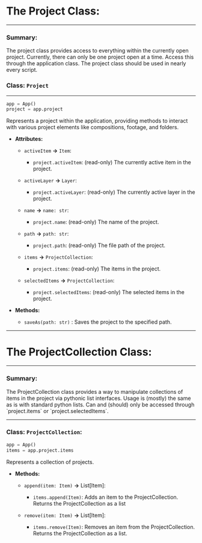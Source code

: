 # The Project Class:
----------------------
### Summary:

<p>The project class provides access to everything within the currently open project. Currently, there can only be one project open at a time. Access this through the application class. The project class should be used in nearly every script.<p>


### Class: `Project`
-------------------
```py
app = App()
project = app.project
```

Represents a project within the application, providing methods to interact with various project elements like compositions, footage, and folders.

- **Attributes:**
  - `activeItem` **->** `Item`: 
    - `project.activeItem`: (read-only) The currently active item in the project.


  - `activeLayer` **->** `Layer`:
    - `project.activeLayer`: (read-only) The currently active layer in the project.


  - `name` **->** `name: str`: 
    - `project.name`: (read-only) The name of the project.


  - `path` **->** `path: str`:
    - `project.path`: (read-only) The file path of the project.


  - `items` **->** `ProjectCollection`: 
    - `project.items`: (read-only) The items in the project.


  - `selectedItems` **->** `ProjectCollection`:                                    
     - `project.selectedItems`: (read-only) The selected items in the project. 

- **Methods:**
    - `saveAs(path: str)` : Saves the project to the specified path.
--------------------
# The ProjectCollection Class:
---------------

### Summary:

<p>The ProjectCollection class provides a way to manipulate collections of items in the project via pythonic list interfaces. Usage is (mostly) the same as is with standard python lists. Can and (should) only be accessed through `project.items` or `project.selectedItems`.<p>

-------------------
### Class: `ProjectCollection`:
```py
app = App()
items = app.project.items
```
Represents a collection of projects.

- **Methods:**
  - `append(item: Item)` **->** List[Item]: 
    - `items.append(Item)`: Adds an item to the ProjectCollection. Returns the ProjectCollection as a list


  - `remove(item: Item)` **->** List[Item]:
    - `items.remove(Item)`: Removes an item from the ProjectCollection. Returns the ProjectCollection as a list.
